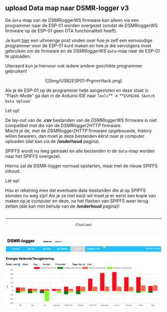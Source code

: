 ## upload Data map naar DSMR-logger v3
De `data`-map van de DSMRloggerWS firmware kan alleen via een programmer naar 
de ESP-01 worden overgezet (omdat de DSMRloggerWS firmware op de ESP-01 geen 
OTA functionaliteit heeft).


Je kunt 
<a href="https://willem.aandewiel.nl/index.php/2018/08/27/eenvoudige-programmer-voor-de-esp-01-esp8266/" target="_blank">
hier</a>
een uitvoerige post vinden over hoe je zelf een eenvoudige programmer voor de
ESP-01 kunt maken en hoe je die vervolgens moet gebruiken om de firmware en de
*DSMRloggerWS* `data`-map naar de ESP-01 te uploaden.

Uiteraard kun je hiervoor ook iedere andere geschikte programmer gebruiken!

<center>![](img/USB2ESP01-PrgrmrHack.png)</center>

Als je de ESP-01 op de programmer hebt aangesloten en deze staat in "Flash-Mode"
ga dan in de Arduino IDE naar `Tools`** -> **`ESP8266 Sketch Data Upload` <br>

<div class="admonition note">
<p class="admonition-title">Let op!</p>
De lay-out van de <b>.csv</b> bestanden van de <i>DSMRloggerWS</i> firmware is niet
compatibel met die van de <i>DSMRlogger2HTTP</i> firmware.<br>
Mocht je de, met de <i>DSMRlogger2HTTP</i> firmware opgebouwde, history willen
bewaren, dan moet je deze bestanden éérst naar je computer uploaden (dat kan
via de <b>/onderhoud</b> pagina).
</div>

SPIFFS wordt nu leeg gemaakt en alle bestanden in de `data`-map worden naar het SPIFFS overgezet.

Hierna zal de DSMR-logger normaal opstarten, maar met de nieuw SPIFFS inhoud.

<div class="admonition note">
<p class="admonition-title">Let op!</p>
Hou er rekening mee dat eventuele data-bestanden die al op SPIFFS stonden nu weg zijn! 
Als je ze niet kwijt wil moet je er eerst een kopie van maken op je computer en deze, 
na het flashen van SPIFFS weer terug zetten (dat kan met behulp van de 
<b>/onderhoud</b> pagina)!
</div>


<br>

---
<center style="font-size: 70%;">[ChartJaar]</center><br>

![](img/ChartJaar.png)



